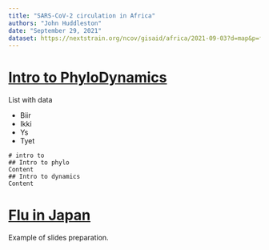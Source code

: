 ```yaml
---
title: "SARS-CoV-2 circulation in Africa"
authors: "John Huddleston"
date: "September 29, 2021"
dataset: https://nextstrain.org/ncov/gisaid/africa/2021-09-03?d=map&p=full
---
```


# [Intro to PhyloDynamics](https://nextstrain.org/flu/seasonal/h3n2/ha/2y?f_country=Japan)
List with data
- Biir
- Ikki
- Ys
- Tyet

```auspiceMainDisplayMarkdown
# intro to
## Intro to phylo
Content
## Intro to dynamics
Content

```

# [Flu in Japan](https://nextstrain.org/flu/seasonal/h3n2/ha/2y?f_country=Japan)

Example of slides preparation.
